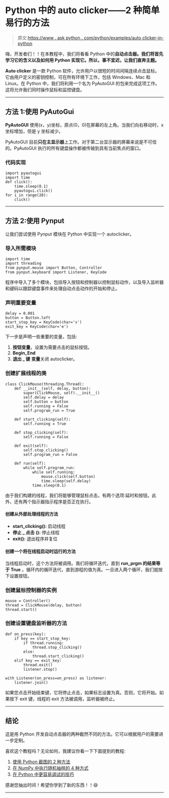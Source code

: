# Python 中的 auto clicker——2 种简单易行的方法

> 原文:[https://www . ask python . com/python/examples/auto clicker-in-python](https://www.askpython.com/python/examples/autoclicker-in-python)

嗨，开发者们！！在本教程中，我们将看看 Python 中的**自动点击器。我们将首先学习它的含义以及如何用 Python 实现它。所以，事不宜迟，让我们直奔主题。**

**Auto clicker** 是一款 Python 软件，允许用户以很短的时间间隔连续点击鼠标。它由用户定义的密钥控制，可在所有环境下工作，包括 Windows、Mac 和 Linux。在 Python 中，我们将利用一个名为 PyAutoGUI 的包来完成这项工作。这将允许我们同时操作鼠标和监控键盘。

* * *

## 方法 1:使用 PyAutoGui

**PyAutoGUI** 使用(x，y)坐标，原点(0，0)在屏幕的左上角。当我们向右移动时，x 坐标增加，但是 y 坐标减少。

PyAutoGUI 目前**只在主显示器**上工作。对于第二台显示器的屏幕来说是不可信的。PyAutoGUI 执行的所有键盘操作都被传输到具有当前焦点的窗口。

### 代码实现

```
import pyautogui
import time
def click(): 
    time.sleep(0.1)     
    pyautogui.click()
for i in range(20): 
    click()

```

* * *

## 方法 2:使用 Pynput

让我们尝试使用 Pynput 模块在 Python 中实现一个 autoclicker。

### 导入所需模块

```
import time
import threading
from pynput.mouse import Button, Controller
from pynput.keyboard import Listener, KeyCode

```

程序中导入了多个模块，包括导入按钮和控制器以控制鼠标动作，以及导入监听器和键码以跟踪键盘事件来处理自动点击动作的开始和停止。

### 声明重要变量

```
delay = 0.001
button = Button.left
start_stop_key = KeyCode(char='s')
exit_key = KeyCode(char='e')

```

下一步是声明一些重要的变量，包括:

1.  **按钮变量**，设置为需要点击的鼠标按钮。
2.  **Begin_End**
3.  **退出 _ 键** **变量**关闭 autoclicker。

### 创建扩展线程的类

```
class ClickMouse(threading.Thread):
    def __init__(self, delay, button):
        super(ClickMouse, self).__init__()
        self.delay = delay
        self.button = button
        self.running = False
        self.program_run = True

    def start_clicking(self):
        self.running = True

    def stop_clicking(self):
        self.running = False

    def exit(self):
        self.stop_clicking()
        self.program_run = False

    def run(self):
        while self.program_run:
            while self.running:
                mouse.click(self.button)
                time.sleep(self.delay)
            time.sleep(0.1)

```

由于我们构建的线程，我们将能够管理鼠标点击。有两个选项:延时和按钮。此外，还有两个指示器指示程序是否正在执行。

#### 创建从外部处理线程的方法

*   **start_clicking():** 启动线程
*   **停止 _ 点击** **():** 停止线程
*   **exit():** 退出程序并复位

#### 创建一个将在线程启动时运行的方法

当线程启动时，这个方法将被调用。我们将循环迭代，直到 **run_prgm 的结果等于 True** 。循环内的循环迭代，直到游程的值为真。一旦进入两个循环，我们就按下设置按钮。

### 创建鼠标控制器的实例

```
mouse = Controller()
thread = ClickMouse(delay, button)
thread.start()

```

### 创建设置键盘监听器的方法

```
def on_press(key):
    if key == start_stop_key:
        if thread.running:
            thread.stop_clicking()
        else:
            thread.start_clicking()
    elif key == exit_key:
        thread.exit()
        listener.stop()

with Listener(on_press=on_press) as listener:
    listener.join()

```

如果您点击开始结束键，它将停止点击，如果标志设置为真。否则，它将开始。如果按下 exit 键，线程的 exit 方法被调用，监听器被终止。

* * *

## 结论

这是用 Python 开发自动点击器的两种截然不同的方法。它可以根据用户的需要进一步定制。

喜欢这个教程吗？无论如何，我建议你看一下下面提到的教程:

1.  [使用 Python 截图的 2 种方法](https://www.askpython.com/python/examples/capture-screenshots)
2.  [在 NumPy 中执行随机抽样的 4 种方式](https://www.askpython.com/python/random-sampling-in-numpy)
3.  [在 Python 中更容易调试的技巧](https://www.askpython.com/python/tricks-for-easier-debugging-in-python)

感谢您抽出时间！希望你学到了新的东西！！😄

* * *